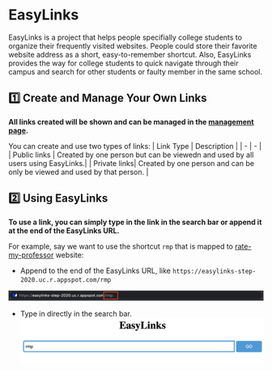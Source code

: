 # EasyLinks
EasyLinks is a project that helps people specifially college students to organize their frequently visited websites. People could store their favorite website address as a short, easy-to-remember shortcut. Also, EasyLinks provides the way for college students to quick navigate through their campus and search for other students or faulty member in the same school.

## :one: Create and Manage Your Own Links
**All links created will be shown and can be managed in the [management page](https://easylinks-step-2020.uc.r.appspot.com/manage.html).**

You can create and use two types of links:
| Link Type | Description |
| - | - |
| Public links | Created by one person but can be viewedn and used by all users using EasyLinks.|
| Private links| Created by one person and can be only be viewed and used by that person.       |


## :two: Using EasyLinks
**To use a link, you can simply type in the link in the search bar or append it at the end of the EasyLinks URL.**

For example, say we want to use the shortcut `rmp` that is mapped to [rate-my-professor](https://www.ratemyprofessors.com/) website:
- Append to the end of the EasyLinks URL, like `https://easylinks-step-2020.uc.r.appspot.com/rmp`

![Image of typing URL](URL.png)

- Type in directly in the search bar.
![Image of typing in search bar](searchbar.png)
